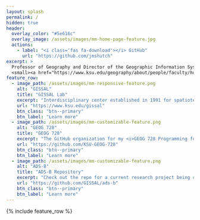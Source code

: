 ```yaml
---
layout: splash
permalink: /
hidden: true
header:
  overlay_color: "#5e616c"
  overlay_image: /assets/images/mm-home-page-feature.jpg
  actions:
    - label: "<i class='fas fa-download'></i> GitHub"
      url: "https://github.com/jmshutch"
excerpt: >
  Professor of Geography and Director of the Geographic Information Systems Spatial Analysis Laboratory (GISSAL) at Kansas State University.<br />
  <small><a href="https://www.ksu.edu/geography/about/people/faculty/hutchinson.html">Visit my faculty website</a></small>
feature_row:
  - image_path: /assets/images/mm-responsive-feature.png
    alt: "GISSAL"
    title: "GISSAL Lab"
    excerpt: "Interdisciplinary center established in 1991 for spatiotemporal analytics, custom geoprocessing tool programming, GIS service development, and Web-based interactive map design."
    url: "https://www.ksu.edu/gissal"
    btn_class: "btn--primary"
    btn_label: "Learn more"
  - image_path: /assets/images/mm-customizable-feature.png
    alt: "GEOG 728"
    title: "GEOG 728"
    excerpt: "The GitHub organization for my <i>GEOG 728 Programming for Geographic Analysis</i> course for undergraduates and graduate students at Kansas State University."
    url: "https://github.com/KSU-GEOG-728"
    btn_class: "btn--primary"
    btn_label: "Learn more"
  - image_path: /assets/images/mm-customizable-feature.png
    alt: "ADS-B"
    title: "ADS-B Repository"
    excerpt: "Check out the repo for a current research project being conducted with the National Park Service and the Applied Park Science Laboratory at Kansas State University."
    url: "https://github.com/GISSAL/ads-b"
    btn_class: "btn--primary"
    btn_label: "Learn more"      
---
```


{% include feature_row %}
